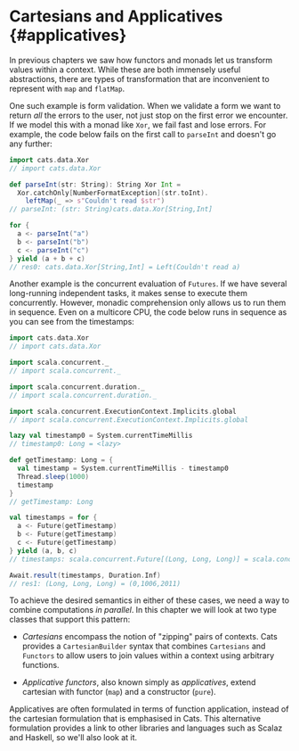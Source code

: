 # Cartesians and Applicatives {#applicatives}

In previous chapters we saw how functors and monads let us transform values within a context.
While these are both immensely useful abstractions,
there are types of transformation that are inconvenient to represent with `map` and `flatMap`.

One such example is form validation.
When we validate a form we want to return *all* the errors to the user,
not just stop on the first error we encounter.
If we model this with a monad like `Xor`, we fail fast and lose errors.
For example, the code below fails on the first call to `parseInt` and doesn't go any further:

```scala
import cats.data.Xor
// import cats.data.Xor

def parseInt(str: String): String Xor Int =
  Xor.catchOnly[NumberFormatException](str.toInt).
    leftMap(_ => s"Couldn't read $str")
// parseInt: (str: String)cats.data.Xor[String,Int]

for {
  a <- parseInt("a")
  b <- parseInt("b")
  c <- parseInt("c")
} yield (a + b + c)
// res0: cats.data.Xor[String,Int] = Left(Couldn't read a)
```

Another example is the concurrent evaluation of `Futures`.
If we have several long-running independent tasks,
it makes sense to execute them concurrently.
However, monadic comprehension only allows us to run them in sequence.
Even on a multicore CPU,
the code below runs in sequence as you can see from the timestamps:

```scala
import cats.data.Xor
// import cats.data.Xor

import scala.concurrent._
// import scala.concurrent._

import scala.concurrent.duration._
// import scala.concurrent.duration._

import scala.concurrent.ExecutionContext.Implicits.global
// import scala.concurrent.ExecutionContext.Implicits.global

lazy val timestamp0 = System.currentTimeMillis
// timestamp0: Long = <lazy>

def getTimestamp: Long = {
  val timestamp = System.currentTimeMillis - timestamp0
  Thread.sleep(1000)
  timestamp
}
// getTimestamp: Long

val timestamps = for {
  a <- Future(getTimestamp)
  b <- Future(getTimestamp)
  c <- Future(getTimestamp)
} yield (a, b, c)
// timestamps: scala.concurrent.Future[(Long, Long, Long)] = scala.concurrent.impl.Promise$DefaultPromise@1c589952

Await.result(timestamps, Duration.Inf)
// res1: (Long, Long, Long) = (0,1006,2011)
```

To achieve the desired semantics in either of these cases,
we need a way to combine computations *in parallel*.
In this chapter we will look at two type classes that support this pattern:

- *Cartesians* encompass the notion of "zipping" pairs of contexts.
  Cats provides a `CartesianBuilder` syntax that
  combines `Cartesians` and `Functors` to allow users
  to join values within a context using arbitrary functions.

- *Applicative functors*, also known simply as *applicatives*,
  extend cartesian with functor (`map`)
  and a constructor (`pure`).
  
Applicatives are often formulated in terms of function application,
instead of the cartesian formulation that is emphasised in Cats.
This alternative formulation provides a link to other libraries and languages such as Scalaz and Haskell,
so we'll also look at it.
